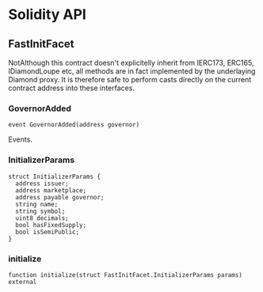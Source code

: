 # Solidity API

## FastInitFacet

NotAlthough this contract doesn't explicitelly inherit from IERC173, ERC165, IDiamondLoupe etc, all
methods are in fact implemented by the underlaying Diamond proxy. It is therefore safe to
perform casts directly on the current contract address into these interfaces.

### GovernorAdded

```solidity
event GovernorAdded(address governor)
```

Events.

### InitializerParams

```solidity
struct InitializerParams {
  address issuer;
  address marketplace;
  address payable governor;
  string name;
  string symbol;
  uint8 decimals;
  bool hasFixedSupply;
  bool isSemiPublic;
}
```

### initialize

```solidity
function initialize(struct FastInitFacet.InitializerParams params) external
```

